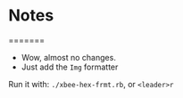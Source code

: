 # Notes
=======
 - Wow, almost no changes.
 - Just add the `Img` formatter

Run it with: `./xbee-hex-frmt.rb`, or `<leader>r`
